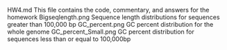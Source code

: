 HW4.md    This file contains the code, commentary, and answers for the homework
Bigseqlength.png    Sequence length distributions for sequences greater than 100,000 bp
GC_percent.png    GC percent distribution for the whole genome
GC_percent_Small.png    GC percent distribution for sequences less than or equal to 100,000bp
